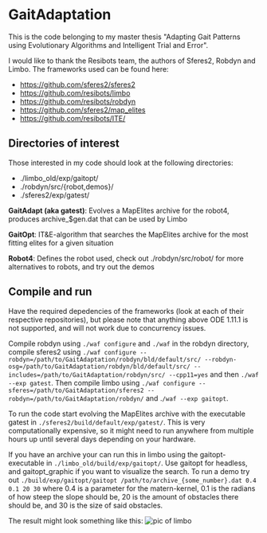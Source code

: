 # GaitAdaptation

This is the code belonging to my master thesis "Adapting Gait Patterns using Evolutionary Algorithms and Intelligent Trial and Error".

I would like to thank the Resibots team, the authors of Sferes2, Robdyn and Limbo. The frameworks used can be found here:
* https://github.com/sferes2/sferes2
* https://github.com/resibots/limbo
* https://github.com/resibots/robdyn
* https://github.com/sferes2/map_elites
* https://github.com/resibots/ITE/

## Directories of interest
Those interested in my code should look at the following directories:
* ./limbo_old/exp/gaitopt/ 
* ./robdyn/src/{robot,demos}/
* ./sferes2/exp/gatest/


**GaitAdapt (aka gatest)**: Evolves a MapElites archive for the robot4, produces archive_$gen.dat that can be used by Limbo

**GaitOpt**: IT&E-algorithm that searches the MapElites archive for the most fitting elites for a given situation

**Robot4**: Defines the robot used, check out ./robdyn/src/robot/ for more alternatives to robots, and try out the demos

## Compile and run
Have the required depedencies of the frameworks (look at each of their respective repositories), but please note that anything above ODE 1.11.1 is not supported, and will not work due to concurrency issues.

Compile robdyn using `./waf configure` and `./waf` in the robdyn directory, compile sferes2 using `./waf configure --robdyn=/path/to/GaitAdaptation/robdyn/bld/default/src/ --robdyn-osg=/path/to/GaitAdaptation/robdyn/bld/default/src/ --includes=/path/to/GaitAdaptation/robdyn/src/ --cpp11=yes` and then `./waf --exp gatest`. Then compile limbo using `./waf configure --sferes=/path/to/GaitAdaptation/sferes2 --robdyn=/path/to/GaitAdaptation/robdyn/` and .`/waf --exp gaitopt`.

To run the code start evolving the MapElites archive with the executable gatest in `./sferes2/build/default/exp/gatest/`. This is very computationally expensive, so it might need to run anywhere from multiple hours up until several days depending on your hardware.

If you have an archive your can run this in limbo using the gaitopt-executable in `./limbo_old/build/exp/gaitopt/`. Use gaitopt for headless, and gaitopt_graphic if you want to visualize the search. To run a demo try out `./build/exp/gaitopt/gaitopt /path/to/archive_{some_number}.dat 0.4 0.1 20 30` where 0.4 is a parameter for the matern-kernel, 0.1 is the radians of how steep the slope should be, 20 is the amount of obstacles there should be, and 30 is the size of said obstacles.

The result might look something like this:
![pic of limbo](https://i.imgur.com/SokeSElg.png "limbo visualization")
